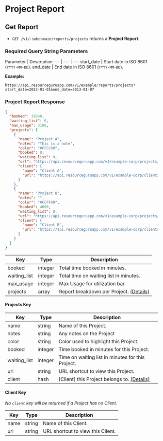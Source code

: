 # Project Report

## Get Report

* `GET /v1/:subdomain/reports/projects` returns a **Project Report**.

### Required Query String Parameters

Parameter | Description
--- | --- | ---
start_date | Start date in ISO 8601 (`YYYY-MM-DD`).
end_date | End date in ISO 8601 (`YYYY-MM-DD`).

**Example:**

```
https://api.resourceguruapp.com/v1/example/reports/projects?start_date=2013-01-01&end_date=2013-01-07
```

### Project Report Response

```json
{
  "booked": 32640,
  "waiting_list": 0,
  "max_usage": 3180,
  "projects": [
    {
      "name": "Project A",
      "notes": "This is a note",
      "color": "#FFCC00",
      "booked": 0,
      "waiting_list": 0,
      "url": "https://api.resourceguruapp.com/v1/example-corp/projects/1",
      "client": {
        "name": "Client A",
        "url": "https://api.resourceguruapp.com/v1/example-corp/clients/1"
      }
    },
    {
      "name": "Project B",
      "notes": "",
      "color": "#CCFF00",
      "booked": 4800,
      "waiting_list": 0,
      "url": "https://api.resourceguruapp.com/v1/example-corp/projects/2",
      "client": {
        "name": "Client B",
        "url": "https://api.resourceguruapp.com/v1/example-corp/clients/2"
      }
    }
  ]
}
```

Key | Type | Description
--- | --- | ---
booked | integer | Total time booked in minutes.
waiting_list | integer | Total time on waiting list in minutes.
max_usage | integer | Max Usage for utilization bar 
projects | array | Report breakdown per Project. [(Details)](#projects-key)

#### Projects Key

Key | Type | Description
--- | --- | ---
name | string | Name of this Project.
notes | string | Any notes on the Project
color | string | Color used to highlight this Project.
booked | integer | Time booked in minutes for this Project.
waiting_list | integer | Time on waiting list in minutes for this Project.
url | string | URL shortcut to view this Project.
client | hash | [Client] this Project belongs to. [(Details)](#client-key)

#### Client Key
*No `client` key will be returned if a Project has no Client.*

Key | Type | Description
--- | --- | ---
name | string | Name of this Client.
url | string | URL shortcut to view this Client.
